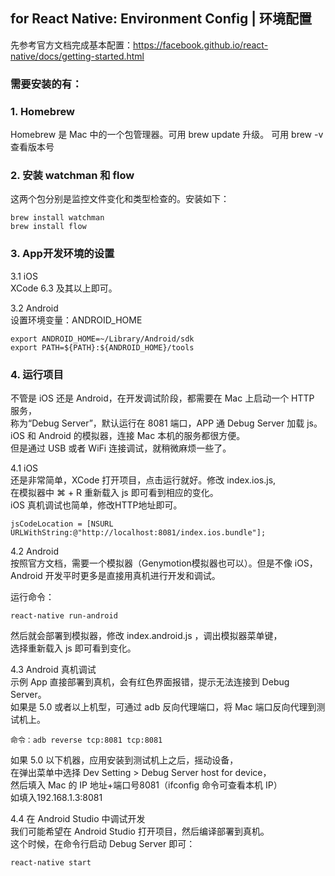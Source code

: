 ## for React Native: Environment Config | 环境配置

先参考官方文档完成基本配置：https://facebook.github.io/react-native/docs/getting-started.html  

### 需要安装的有：
### 1. Homebrew
Homebrew 是 Mac 中的一个包管理器。可用 brew update 升级。 可用 brew -v查看版本号  

### 2. 安装 watchman 和 flow
这两个包分别是监控文件变化和类型检查的。安装如下：  
```
brew install watchman
brew install flow
```

### 3. App开发环境的设置
3.1 iOS  
XCode 6.3 及其以上即可。  

3.2 Android  
设置环境变量：ANDROID_HOME  
```
export ANDROID_HOME=~/Library/Android/sdk 
export PATH=${PATH}:${ANDROID_HOME}/tools
```

### 4. 运行项目
不管是 iOS 还是 Android，在开发调试阶段，都需要在 Mac 上启动一个 HTTP 服务，  
称为“Debug Server”，默认运行在 8081 端口，APP 通 Debug Server 加载 js。  
iOS 和 Android 的模拟器，连接 Mac 本机的服务都很方便。  
但是通过 USB 或者 WiFi 连接调试，就稍微麻烦一些了。  

4.1 iOS  
还是非常简单，XCode 打开项目，点击运行就好。修改 index.ios.js,  
在模拟器中 ⌘ + R 重新载入 js 即可看到相应的变化。  
iOS 真机调试也简单，修改HTTP地址即可。  
```objective
jsCodeLocation = [NSURL URLWithString:@"http://localhost:8081/index.ios.bundle"];
```

4.2 Android  
按照官方文档，需要一个模拟器（Genymotion模拟器也可以）。但是不像 iOS，  
Android 开发平时更多是直接用真机进行开发和调试。  

运行命令：
```
react-native run-android
```
然后就会部署到模拟器，修改 index.android.js ，调出模拟器菜单键，  
选择重新载入 js 即可看到变化。  

4.3 Android 真机调试  
示例 App 直接部署到真机，会有红色界面报错，提示无法连接到 Debug Server。  
如果是 5.0 或者以上机型，可通过 adb 反向代理端口，将 Mac 端口反向代理到测试机上。  
```
命令：adb reverse tcp:8081 tcp:8081
```
如果 5.0 以下机器，应用安装到测试机上之后，摇动设备，  
在弹出菜单中选择 Dev Setting > Debug Server host for device，  
然后填入 Mac 的 IP 地址+端口号8081（ifconfig 命令可查看本机 IP）  
如填入192.168.1.3:8081  

4.4 在 Android Studio 中调试开发  
我们可能希望在 Android Studio 打开项目，然后编译部署到真机。  
这个时候，在命令行启动 Debug Server 即可：  
```
react-native start
```
